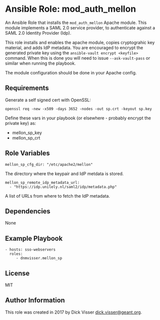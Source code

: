 Ansible Role: mod_auth_mellon
=============================

An Ansible Role that installs the `mod_auth_mellon` Apache module.
This module implements a SAML 2.0 service provider, to authenticate against a SAML 2.0 Identity Provider (Idp).

This role installs and enables the apache module, copies cryptograhic key material, and adds IdP metadata.
You are encouraged to encrypt the generated private key using the `ansible-vault encrypt <keyfile>` command.
When this is done you will need to issue `--ask-vault-pass` or similar when running the playbook.
 
The module configuration should be done in your Apache config.

Requirements
------------

Generate a self signed cert with OpenSSL:

`openssl req -new -x509 -days 3652 -nodes -out sp.crt -keyout sp.key`

Define these vars in your playbook (or elsewhere - probably encrypt the private key) as:

* mellon_sp_key
* mellon_sp_crt

Role Variables
--------------

    mellon_sp_cfg_dir: "/etc/apache2/mellon"

The directory where the keypair and IdP metdata is stored.


    mellon_sp_remote_idp_metadata_url:
      - "https://idp.unilely.nl/saml2/idp/metadata.php"

A list of URLs from where to fetch the IdP metadata. 


Dependencies
------------

None

Example Playbook
----------------

    - hosts: sso-webservers
      roles:
         - dnmvisser.mellon_sp

License
-------

MIT

Author Information
------------------

This role was created in 2017 by Dick Visser <dick.visser@geant.org>.
